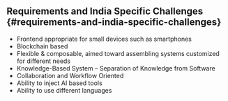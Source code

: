 ## Requirements and India Specific Challenges {#requirements-and-india-specific-challenges}

*   Frontend appropriate for small devices such as smartphones
*   Blockchain based
*   Flexible &amp; composable, aimed toward assembling systems customized for different needs
*   Knowledge-Based System – Separation of Knowledge from Software
*   Collaboration and Workflow Oriented
*   Ability to inject AI based tools
*   Ability to use different languages